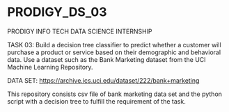# PRODIGY_DS_03

PRODIGY INFO TECH DATA SCIENCE INTERNSHIP

TASK 03: Build a decision tree classifier to predict whether a customer will purchase a product or service based on their demographic and behavioral data. Use a dataset such as the Bank Marketing dataset from the UCI Machine Learning Repository.

DATA SET: https://archive.ics.uci.edu/dataset/222/bank+marketing

This repository consists csv file of bank marketing data set and the python script with a decision tree to fulfill the requirement of the task.
